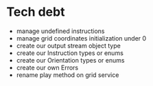 # Tech debt

- manage undefined instructions
- manage grid coordinates initialization under 0
- create our output stream object type 
- create our Instruction types  or enums 
- create our Orientation types or enums 
- create our own Errors
- rename play method on grid service
